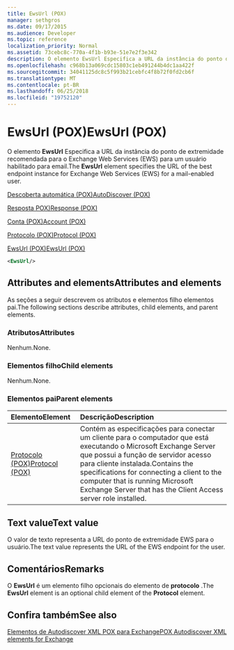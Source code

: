 ```yaml
---
title: EwsUrl (POX)
manager: sethgros
ms.date: 09/17/2015
ms.audience: Developer
ms.topic: reference
localization_priority: Normal
ms.assetid: 73cebc8c-770a-4f1b-b93e-51e7e2f3e342
description: O elemento EwsUrl Especifica a URL da instância do ponto de extremidade recomendada para o Exchange Web Services (EWS) para um usuário habilitado para email.
ms.openlocfilehash: c968b13a069cdc15803c1eb491244b4dc1aa422f
ms.sourcegitcommit: 34041125dc8c5f993b21cebfc4f8b72f0fd2cb6f
ms.translationtype: MT
ms.contentlocale: pt-BR
ms.lasthandoff: 06/25/2018
ms.locfileid: "19752120"
---
```

# <a name="ewsurl-pox"></a><span data-ttu-id="7e422-103">EwsUrl (POX)</span><span class="sxs-lookup"><span data-stu-id="7e422-103">EwsUrl (POX)</span></span>

<span data-ttu-id="7e422-104">O elemento **EwsUrl** Especifica a URL da instância do ponto de extremidade recomendada para o Exchange Web Services (EWS) para um usuário habilitado para email.</span><span class="sxs-lookup"><span data-stu-id="7e422-104">The **EwsUrl** element specifies the URL of the best endpoint instance for Exchange Web Services (EWS) for a mail-enabled user.</span></span> 
  
[<span data-ttu-id="7e422-105">Descoberta automática (POX)</span><span class="sxs-lookup"><span data-stu-id="7e422-105">AutoDiscover (POX)</span></span>](autodiscover-pox.md)
  
[<span data-ttu-id="7e422-106">Resposta POX)</span><span class="sxs-lookup"><span data-stu-id="7e422-106">Response (POX)</span></span>](response-pox.md)
  
[<span data-ttu-id="7e422-107">Conta (POX)</span><span class="sxs-lookup"><span data-stu-id="7e422-107">Account (POX)</span></span>](account-pox.md)
  
[<span data-ttu-id="7e422-108">Protocolo (POX)</span><span class="sxs-lookup"><span data-stu-id="7e422-108">Protocol (POX)</span></span>](protocol-pox.md)
  
[<span data-ttu-id="7e422-109">EwsUrl (POX)</span><span class="sxs-lookup"><span data-stu-id="7e422-109">EwsUrl (POX)</span></span>](ewsurl-pox.md)
  
```XML
<EwsUrl/>
```

## <a name="attributes-and-elements"></a><span data-ttu-id="7e422-110">Attributes and elements</span><span class="sxs-lookup"><span data-stu-id="7e422-110">Attributes and elements</span></span>

<span data-ttu-id="7e422-111">As seções a seguir descrevem os atributos e elementos filho elementos pai.</span><span class="sxs-lookup"><span data-stu-id="7e422-111">The following sections describe attributes, child elements, and parent elements.</span></span>
  
### <a name="attributes"></a><span data-ttu-id="7e422-112">Atributos</span><span class="sxs-lookup"><span data-stu-id="7e422-112">Attributes</span></span>

<span data-ttu-id="7e422-113">Nenhum.</span><span class="sxs-lookup"><span data-stu-id="7e422-113">None.</span></span>
  
### <a name="child-elements"></a><span data-ttu-id="7e422-114">Elementos filho</span><span class="sxs-lookup"><span data-stu-id="7e422-114">Child elements</span></span>

<span data-ttu-id="7e422-115">Nenhum.</span><span class="sxs-lookup"><span data-stu-id="7e422-115">None.</span></span>
  
### <a name="parent-elements"></a><span data-ttu-id="7e422-116">Elementos pai</span><span class="sxs-lookup"><span data-stu-id="7e422-116">Parent elements</span></span>

|<span data-ttu-id="7e422-117">**Elemento**</span><span class="sxs-lookup"><span data-stu-id="7e422-117">**Element**</span></span>|<span data-ttu-id="7e422-118">**Descrição**</span><span class="sxs-lookup"><span data-stu-id="7e422-118">**Description**</span></span>|
|:-----|:-----|
|[<span data-ttu-id="7e422-119">Protocolo (POX)</span><span class="sxs-lookup"><span data-stu-id="7e422-119">Protocol (POX)</span></span>](protocol-pox.md) <br/> |<span data-ttu-id="7e422-120">Contém as especificações para conectar um cliente para o computador que está executando o Microsoft Exchange Server que possui a função de servidor acesso para cliente instalada.</span><span class="sxs-lookup"><span data-stu-id="7e422-120">Contains the specifications for connecting a client to the computer that is running Microsoft Exchange Server that has the Client Access server role installed.</span></span>  <br/> |
   
## <a name="text-value"></a><span data-ttu-id="7e422-121">Text value</span><span class="sxs-lookup"><span data-stu-id="7e422-121">Text value</span></span>

<span data-ttu-id="7e422-122">O valor de texto representa a URL do ponto de extremidade EWS para o usuário.</span><span class="sxs-lookup"><span data-stu-id="7e422-122">The text value represents the URL of the EWS endpoint for the user.</span></span>
  
## <a name="remarks"></a><span data-ttu-id="7e422-123">Comentários</span><span class="sxs-lookup"><span data-stu-id="7e422-123">Remarks</span></span>

<span data-ttu-id="7e422-124">O **EwsUrl** é um elemento filho opcionais do elemento de **protocolo** .</span><span class="sxs-lookup"><span data-stu-id="7e422-124">The **EwsUrl** element is an optional child element of the **Protocol** element.</span></span> 
  
## <a name="see-also"></a><span data-ttu-id="7e422-125">Confira também</span><span class="sxs-lookup"><span data-stu-id="7e422-125">See also</span></span>



[<span data-ttu-id="7e422-126">Elementos de Autodiscover XML POX para Exchange</span><span class="sxs-lookup"><span data-stu-id="7e422-126">POX Autodiscover XML elements for Exchange</span></span>](pox-autodiscover-xml-elements-for-exchange.md)

